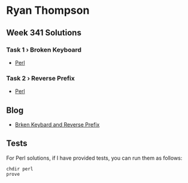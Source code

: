 # Ryan Thompson

## Week 341 Solutions

### Task 1 › Broken Keyboard

 * [Perl](perl/ch-1.pl)

### Task 2 › Reverse Prefix

 * [Perl](perl/ch-2.pl)

## Blog

 * [Brken Keybard and Reverse Prefix](https://ry.ca/2025/10/brken-keybards-reverse-prefixes/)

## Tests

For Perl solutions, if I have provided tests, you can run them as follows:

    chdir perl
    prove
